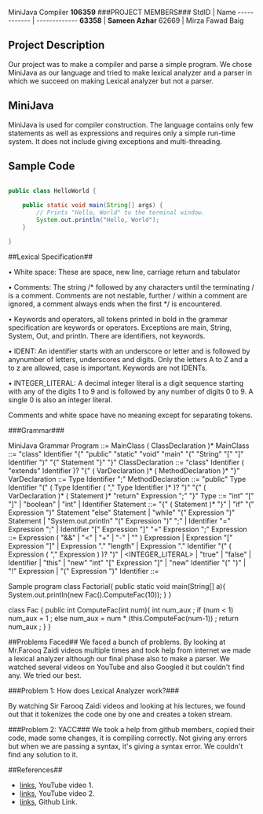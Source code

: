 MiniJava Compiler
**106359**
###PROJECT MEMBERS###
StdID | Name
------------ | -------------
**63358** | **Sameen Azhar** 
62669 | Mirza Fawad Baig

## Project Description ##
Our project was to make a compiler and parse a simple program. We chose MiniJava as our language and tried to make lexical analyzer and a parser in which we succeed on making Lexical analyzer but not a parser. 

## MiniJava ##
MiniJava is used for compiler construction. The language contains only few statements as well as expressions and requires only a simple run-time system. It does not include giving exceptions and multi-threading.

## Sample Code ##
```Java

public class HelloWorld {

    public static void main(String[] args) {
        // Prints "Hello, World" to the terminal window.
        System.out.println("Hello, World");
    }

}

```
##Lexical Specification##

• White space: These are space, new line, carriage return and tabulator

• Comments: The string /* followed by any characters until the terminating / is a comment. Comments are not nestable, further / within a comment are ignored, a comment always ends when the first */ is encountered.

• Keywords and operators, all tokens printed in bold in the grammar specification are keywords or operators. Exceptions are main, String, System, Out, and println. There are identifiers, not keywords.

• IDENT: An identifier starts with an underscore or letter and is followed by anynumber of letters, underscores and digits. Only the letters A to Z and a to z are allowed, case is important. Keywords are not IDENTs.

• INTEGER_LITERAL: A decimal integer literal is a digit sequence starting with any of the digits 1 to 9 and is followed by any number of digits 0 to 9. A single 0 is also an integer literal.

Comments and white space have no meaning except for separating tokens.

###Grammar###

MiniJava Grammar Program ::= MainClass ( ClassDeclaration )* MainClass ::= "class" Identifier "{" "public" "static" "void" "main" "(" "String" "[" "]" Identifier ")" "{" Statement "}" "}" ClassDeclaration ::= "class" Identifier ( "extends" Identifier )? "{" ( VarDeclaration )* ( MethodDeclaration )* "}" VarDeclaration ::= Type Identifier ";" MethodDeclaration ::= "public" Type Identifier "(" ( Type Identifier ( "," Type Identifier )* )? ")" "{" ( VarDeclaration )* ( Statement )* "return" Expression ";" "}" Type ::= "int" "[" "]" | "boolean" | "int" | Identifier Statement ::= "{" ( Statement )* "}" | "if" "(" Expression ")" Statement "else" Statement | "while" "(" Expression ")" Statement | "System.out.println" "(" Expression ")" ";" | Identifier "=" Expression ";" | Identifier "[" Expression "]" "=" Expression ";" Expression ::= Expression ( "&&" | "<" | "+" | "-" | "" ) Expression | Expression "[" Expression "]" | Expression "." "length" | Expression "." Identifier "(" ( Expression ( "," Expression ) )? ")" | <INTEGER_LITERAL> | "true" | "false" | Identifier | "this" | "new" "int" "[" Expression "]" | "new" Identifier "(" ")" | "!" Expression | "(" Expression ")" Identifier ::=

Sample program class Factorial{ public static void main(String[] a){ System.out.println(new Fac().ComputeFac(10)); } }

class Fac { public int ComputeFac(int num){ int num_aux ; if (num < 1) num_aux = 1 ; else num_aux = num * (this.ComputeFac(num-1)) ; return num_aux ; } }

##Problems Faced##
We faced a bunch of problems. By looking at Mr.Farooq Zaidi videos multiple times and took help from internet we made a lexical analyzer although our final phase also to make a parser. We watched several videos on YouTube and also Googled it but couldn't find any. We tried our best.

###Problem 1: How does Lexical Analyzer work?###
 
By watching Sir Farooq Zaidi videos and looking at his lectures, we found out that it tokenizes the code one by one and creates a token stream.

###Problem 2: YACC###
We took a help from github members, copied their code, made some changes, it is compiling correctly. Not giving any errors but when we are passing a syntax, it's giving a syntax error. We couldn't find any solution to it.

##References##
- [links](https://youtu.be/54bo1qaHAfk), YouTube video 1.
- [links](https://youtu.be/__-wUHG2rfM), YouTube video 2.
- [links](https://github.com/starbops/MJP), Github Link.
